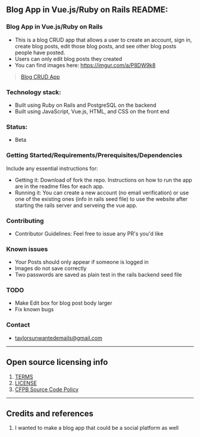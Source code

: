 ## Blog App in Vue.js/Ruby on Rails README:

### Blog App in Vue.js/Ruby on Rails 

- This is a blog CRUD app that allows a user to create an account, sign in, create blog posts, edit those blog posts, and see other blog posts people have posted. 
- Users can only edit blog posts they created
- You can find images here: https://imgur.com/a/P8DW9k8

<blockquote class="imgur-embed-pub" lang="en" data-id="a/P8DW9k8"  ><a href="//imgur.com/a/P8DW9k8">Blog CRUD App</a></blockquote><script async src="//s.imgur.com/min/embed.js" charset="utf-8"></script>

### Technology stack: 
- Built using Ruby on Rails and PostgreSQL on the backend
- Built using JavaScript, Vue.js, HTML, and CSS on the front end
  
### Status:  
- Beta

### Getting Started/Requirements/Prerequisites/Dependencies
Include any essential instructions for:
- Getting it: Download of fork the repo. Instructions on how to run the app are in the readme files for each app.
- Running it: You can create a new account (no email verification) or use one of the existing ones (info in rails seed file) to use the website after starting the rails server and serveing the vue app.

### Contributing
- Contributor Guidelines: Feel free to issue any PR's you'd like

### Known issues
- Your Posts should only appear if someone is logged in
- Images do not save correctly
- Two passwords are saved as plain test in the rails backend seed file

### TODO
- Make Edit box for blog post body larger
- Fix known bugs

### Contact
- taylorsunwantedemails@gmail.com

---

## Open source licensing info
1. [TERMS](TERMS.md)
2. [LICENSE](LICENSE)
3. [CFPB Source Code Policy](https://github.com/cfpb/source-code-policy/)

----

## Credits and references

1. I wanted to make a blog app that could be a social platform as well